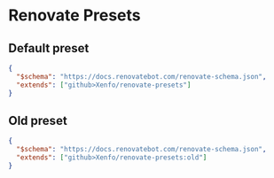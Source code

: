 # Renovate Presets

## Default preset

```json
{
  "$schema": "https://docs.renovatebot.com/renovate-schema.json",
  "extends": ["github>Xenfo/renovate-presets"]
}
```

## Old preset

```json
{
  "$schema": "https://docs.renovatebot.com/renovate-schema.json",
  "extends": ["github>Xenfo/renovate-presets:old"]
}
```

